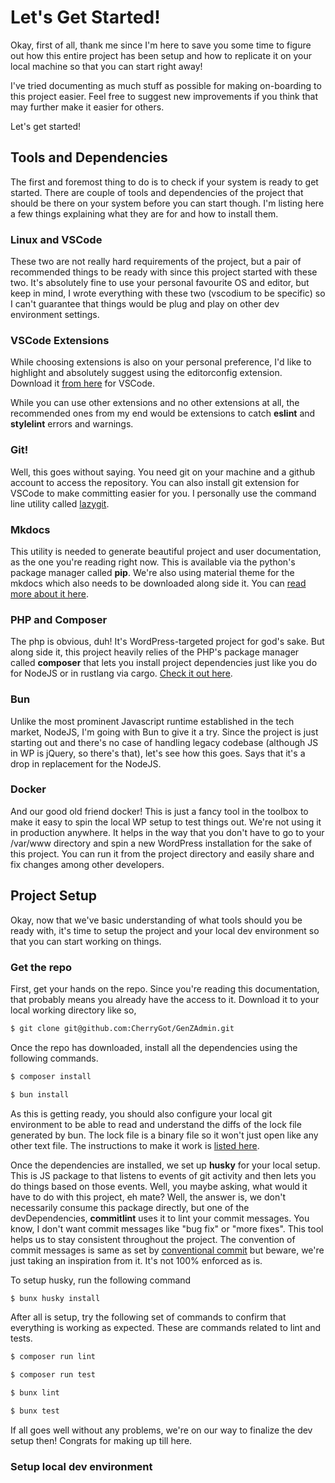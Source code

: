 
# Let's Get Started!


Okay, first of all, thank me since I'm here to save you some time to figure out how this entire project has been setup and how to replicate it on your local machine so that you can start right away!

I've tried documenting as much stuff as possible for making on-boarding to this project easier. Feel free to suggest new improvements if you think that may further make it easier for others.

Let's get started!


## Tools and Dependencies

The first and foremost thing to do is to check if your system is ready to get started. There are couple of tools and dependencies of the project that should be there on your system before you can start though. I'm listing here a few things explaining what they are for and how to install them.

### Linux and VSCode
These two are not really hard requirements of the project, but a pair of recommended things to be ready with since this project started with these two. It's absolutely fine to use your personal favourite OS and editor, but keep in mind, I wrote everything with these two (vscodium to be specific) so I can't guarantee that things would be plug and play on other dev environment settings.

### VSCode Extensions
While choosing extensions is also on your personal preference, I'd like to highlight and absolutely suggest using the editorconfig extension. Download it [from here](https://marketplace.visualstudio.com/items?itemName=EditorConfig.EditorConfig) for VSCode.

While you can use other extensions and no other extensions at all, the recommended ones from my end would be extensions to catch **eslint** and **stylelint** errors and warnings.

### Git!
Well, this goes without saying. You need git on your machine and a github account to access the repository. You can also install git extension for VSCode to make committing easier for you. I personally use the command line utility called [lazygit](https://github.com/jesseduffield/lazygit).

### Mkdocs
This utility is needed to generate beautiful project and user documentation, as the one you're reading right now. This is available via the python's package manager called **pip**. We're also using material theme for the mkdocs which also needs to be downloaded along side it. You can [read more about it here](https://www.mkdocs.org/).

### PHP and Composer
The php is obvious, duh! It's WordPress-targeted project for god's sake. But along side it, this project heavily relies of the PHP's package manager called **composer** that lets you install project dependencies just like you do for NodeJS or in rustlang via cargo. [Check it out here](https://getcomposer.org/).

### Bun
Unlike the most prominent Javascript runtime established in the tech market, NodeJS, I'm going with Bun to give it a try. Since the project is just starting out and there's no case of handling legacy codebase (although JS in WP is jQuery, so there's that), let's see how this goes. Says that it's a drop in replacement for the NodeJS.

### Docker
And our good old friend docker! This is just a fancy tool in the toolbox to make it easy to spin the local WP setup to test things out. We're not using it in production anywhere. It helps in the way that you don't have to go to your /var/www directory and spin a new WordPress installation for the sake of this project. You can run it from the project directory and easily share and fix changes among other developers.

## Project Setup

Okay, now that we've basic understanding of what tools should you be ready with, it's time to setup the project and your local dev environment so that you can start working on things.

### Get the repo

First, get your hands on the repo. Since you're reading this documentation, that probably means you already have the access to it. Download it to your local working directory like so,

``` sh
$ git clone git@github.com:CherryGot/GenZAdmin.git
```

Once the repo has downloaded, install all the dependencies using the following commands.

``` sh
$ composer install
```
``` sh
$ bun install
```

As this is getting ready, you should also configure your local git environment to be able to read and understand the diffs of the lock file generated by bun. The lock file is a binary file so it won't just open like any other text file. The instructions to make it work is [listed here](https://bun.sh/docs/install/lockfile).

Once the dependencies are installed, we set up **husky** for your local setup. This is JS package to that listens to events of git activity and then lets you do things based on those events. Well, you maybe asking, what would it have to do with this project, eh mate? Well, the answer is, we don't necessarily consume this package directly, but one of the devDependencies, **commitlint** uses it to lint your commit messages. You know, I don't want commit messages like "bug fix" or "more fixes". This tool helps us to stay consistent throughout the project. The convention of commit messages is same as set by [conventional commit](https://www.conventionalcommits.org/en/v1.0.0/#specification) but beware, we're just taking an inspiration from it. It's not 100% enforced as is.

To setup husky, run the following command
``` sh
$ bunx husky install
```

After all is setup, try the following set of commands to confirm that everything is working as expected. These are commands related to lint and tests.
``` sh
$ composer run lint
```
``` sh
$ composer run test
```
``` sh
$ bunx lint
```
``` sh
$ bunx test
```

If all goes well without any problems, we're on our way to finalize the dev setup then! Congrats for making up till here.

### Setup local dev environment
